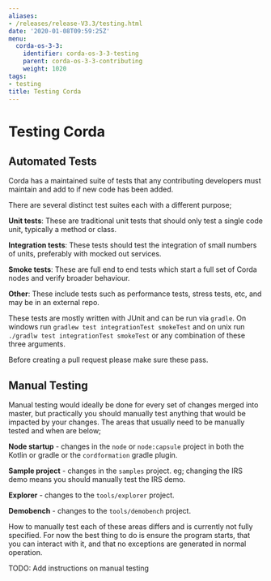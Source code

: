 ```yaml
---
aliases:
- /releases/release-V3.3/testing.html
date: '2020-01-08T09:59:25Z'
menu:
  corda-os-3-3:
    identifier: corda-os-3-3-testing
    parent: corda-os-3-3-contributing
    weight: 1020
tags:
- testing
title: Testing Corda
---
```



# Testing Corda


## Automated Tests

Corda has a maintained suite of tests that any contributing developers must maintain and add to if new code has been added.

There are several distinct test suites each with a different purpose;

**Unit tests**: These are traditional unit tests that should only test a single code unit, typically a method or class.

**Integration tests**: These tests should test the integration of small numbers of units, preferably with mocked out services.

**Smoke tests**: These are full end to end tests which start a full set of Corda nodes and verify broader behaviour.

**Other**: These include tests such as performance tests, stress tests, etc, and may be in an external repo.

These tests are mostly written with JUnit and can be run via `gradle`. On windows run `gradlew test integrationTest
smokeTest` and on unix run `./gradlw test integrationTest smokeTest` or any combination of these three arguments.

Before creating a pull request please make sure these pass.


## Manual Testing

Manual testing would ideally be done for every set of changes merged into master, but practically you should manually test
anything that would be impacted by your changes. The areas that usually need to be manually tested and when are below;

**Node startup** - changes in the `node` or `node:capsule` project in both the Kotlin or gradle or the `cordformation` gradle plugin.

**Sample project** - changes in the `samples` project. eg; changing the IRS demo means you should manually test the IRS demo.

**Explorer** - changes to the `tools/explorer` project.

**Demobench** - changes to the `tools/demobench` project.

How to manually test each of these areas differs and is currently not fully specified. For now the best thing to do is
ensure the program starts, that you can interact with it, and that no exceptions are generated in normal operation.

TODO: Add instructions on manual testing

